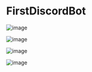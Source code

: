 # FirstDiscordBot

![image](https://user-images.githubusercontent.com/66825034/184696531-b6f394a7-a959-4090-9cc3-36c8149d541c.png)

![image](https://user-images.githubusercontent.com/66825034/184696624-72d7813d-8c6a-43c9-8f27-08e1016bc2e4.png)

![image](https://user-images.githubusercontent.com/66825034/184696678-bd0ebae1-cf4f-442c-b847-c3c3912cd4b4.png)

![image](https://user-images.githubusercontent.com/66825034/184696898-857de958-9b5e-476b-bb8e-684a598029a6.png)
